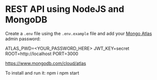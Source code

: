 # REST API using NodeJS and MongoDB

Create a `.env` file using the `.env.example` file and add your [Mongo Atlas](https://www.mongodb.com/cloud/atlas) admin password:


ATLAS_PWD=<YOUR_PASSWORD_HERE>
JWT_KEY=secret
ROOT=http://localhost
PORT=3000

https://www.mongodb.com/cloud/atlas

To install and run it:
npm i
npm start
